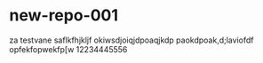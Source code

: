 # new-repo-001
za testvane saflkfhjkljf okiwsdjoiqjdpoaqjkdp paokdpoak,d;laviofdf    opfekfopwekfp[w 12234445556

